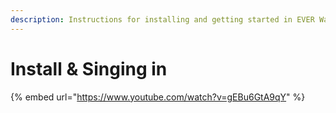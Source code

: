 ```yaml
---
description: Instructions for installing and getting started in EVER Wallet.
---
```


# Install & Singing in

{% embed url="https://www.youtube.com/watch?v=gEBu6GtA9qY" %}
